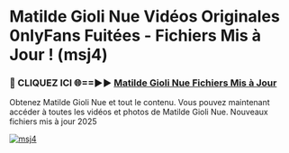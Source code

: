 # Matilde Gioli Nue Vidéos Originales 0nlyFans Fuitées - Fichiers Mis à Jour ! (msj4)

<h3>🔴 CLIQUEZ ICI 🌐==►► <a href="https://tinyurl.com/2pmr4ezf" rel="nofollow">Matilde Gioli Nue Fichiers Mis à Jour</a></h3>

Obtenez Matilde Gioli Nue et tout le contenu. Vous pouvez maintenant accéder à toutes les vidéos et photos de Matilde Gioli Nue. Nouveaux fichiers mis à jour 2025

[![msj4](https://i.imgur.com/6SNvagu.gif)](https://tinyurl.com/2pmr4ezf)
